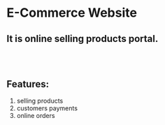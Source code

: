 # E-Commerce Website
## It is online selling products portal.
<br><br>
Features:
---
1. selling products
2. customers payments
3. online orders
